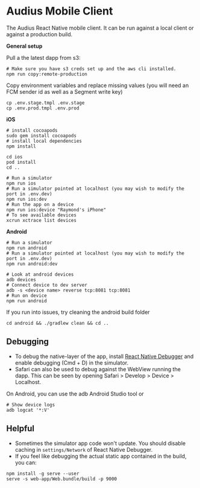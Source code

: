 # Audius Mobile Client

The Audius React Native mobile client.
It can be run against a local client or against a production build.

**General setup**

Pull a the latest dapp from s3:

```
# Make sure you have s3 creds set up and the aws cli installed.
npm run copy:remote-production
```

Copy environment variables and replace missing values (you will need an FCM sender id as well as a Segment write key)

```
cp .env.stage.tmpl .env.stage
cp .env.prod.tmpl .env.prod
```

**iOS**
```
# install cocoapods
sudo gem install cocoapods
# install local dependencies
npm install 

cd ios
pod install
cd ..

# Run a simulator
npm run ios
# Run a simulator pointed at localhost (you may wish to modify the port in .env.dev)
npm run ios:dev
# Run the app on a device
npm run ios:device "Raymond's iPhone"
# To see available devices
xcrun xctrace list devices
```

**Android**
```
# Run a simulator
npm run android
# Run a simulator pointed at localhost (you may wish to modify the port in .env.dev)
npm run android:dev

# Look at android devices
adb devices
# Connect device to dev server
adb -s <device name> reverse tcp:8081 tcp:8081
# Run on device
npm run android
```

If you run into issues, try cleaning the android build folder
```
cd android && ./gradlew clean && cd ..
```

## Debugging

* To debug the native-layer of the app, install [React Native Debugger](https://github.com/jhen0409/react-native-debugger) and enable debugging (Cmd + D) in the simulator.
* Safari can also be used to debug against the WebView running the dapp. This can be seen by opening Safari > Develop > Device > Localhost.

On Android, you can use the adb Android Studio tool or
```
# Show device logs
adb logcat '*:V'
```

## Helpful

* Sometimes the simulator app code won't update. You should disable caching in `settings/Network` of React Native Debugger.
* If you feel like debugging the actual static app contained in the build, you can:
```
npm install -g serve --user
serve -s web-app/Web.bundle/build -p 9000
```